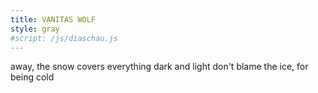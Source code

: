 ```yaml
---
title: VANITAS WOLF
style: gray
#script: /js/diaschau.js
---
```


away, the snow covers everything
dark and light
don't blame the ice, for being cold
